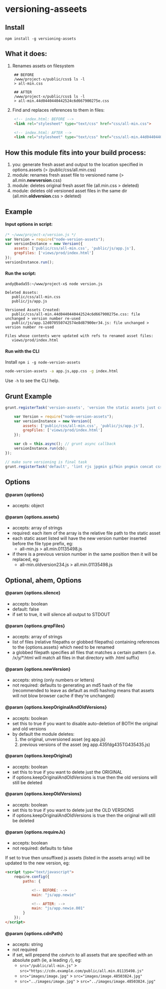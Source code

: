 # versioning-asseets

## Install
```Shell
npm install -g versioning-assets
```

## What it does:
1. Renames assets on filesystem
```Shell
	## BEFORE
	/www/project-x/public/css$ ls -l
	> all-min.css

	## AFTER
	/www/project-x/public/css$ ls -l
	> all-min.44d0440440442524c6d667900275e.css
```

2.  Find and replaces references to them in files:
```HTML
	<!-- index.html: BEFORE -->
	<link rel="stylesheet" type="text/css" href="css/all-min.css">

	<!-- index.html: AFTER -->
	<link rel="stylesheet" type="text/css" href="css/all-min.44d0440440442524c6d667900275e.css">
```

## How this module fits into your build process:
1. you:		generate fresh asset and output to the location specified in options.assets (> /public/css/all.min.css)
2. module: 	renames fresh asset file to versioned name (> all.min.__newversion__.css)
3. module: 	deletes original fresh asset file (all.min.css > deleted)
4. module: 	deletes old versioned asset files in the same dir (all.min.__oldversion__.css > deleted)


## Example

#### Input options in script:
```JavaScript
/* ~/www/project-x/version.js */
var Version = require("node-version-assets");
var versionInstance = new Version({
	assets: ['public/css/all-min.css', 'public/js/app.js'],
	grepFiles: ['views/prod/index.html']
});
versionInstance.run();
```

#### Run the script:

```Shell
andy@bada55:~/www/project-x$ node version.js

Deleted Assets:
   public/css/all-min.css
   public/js/app.js

Versioned Assets Created:
   public/css/all-min.44d0440440442524c6d667900275e.css: file unchanged > version number re-used
   public/js/app.12d070550742574e8d87900er34.js: file unchanged > version number re-used

Files whose contents were updated with refs to renamed asset files:
   views/prod/index.html
```

#### Run with the CLI

Install `npm i -g node-version-assets`

```bash
node-version-assets -a app.js,app.css -g index.html
```

Use `-h` to see the CLI help.

## Grunt Example
```JavaScript
grunt.registerTask('version-assets', 'version the static assets just created', function() {

	var Version = require("node-version-assets");
	var versionInstance = new Version({
		assets: ['public/css/all-min.css', 'public/js/app.js'],
		grepFiles: ['views/prod/index.html']
	});

	var cb = this.async(); // grunt async callback
	versionInstance.run(cb);
});

// make sure versioning is final task
grunt.registerTask('default', 'lint rjs jpgmin gifmin pngmin concat cssmin version-assets');
```

## Options

#### @param {options}
- accepts: object

#### @param {options.assets}
- accepts: array of strings
- required: each item of the array is the relative file path to the static asset
- each static asset listed will have the new version number inserted before the file type prefix, eg:
	- all-min.js > all.min.01135498.js
- if there is a previous version number in the same position then it will be replaced, eg:
	- all-min.oldversion234.js > all.min.01135498.js


## Optional, ahem, Options

#### @param {options.silence}
- accepts: boolean
- default: false
- if set to true, it will silence all output to STDOUT


#### @param {options.grepFiles}
- accepts: array of strings
- list of files (relative filepaths or globbed filepaths) containing references to the {options.assets} which need to be renamed
- a globbed filepath specifies all files that matches a certain pattern (i.e. /x/y/*.html will match all files in that directory with .html suffix)

#### @param {options.newVersion}
- accepts: string (only numbers or letters)
- not required: defaults to generating an md5 hash of the file (recommended to leave as default as md5 hashing means that assets will not blow browser cache if they're unchanged)

#### @param {options.keepOriginalAndOldVersions}
- accepts: boolean
- set this to true if you want to disable auto-deletion of BOTH the original and old versions
- by default the module deletes:
	1. the original, unversioned asset (eg app.js)
	2. previous versions of the asset (eg app.435fdg435TG435435.js)

#### @param {options.keepOriginal}
- accepts: boolean
- set this to true if you want to delete just the ORIGINAL
- if options.keepOriginalAndOldVersions is true then the old versions will still be deleted

#### @param {options.keepOldVersions}
- accepts: boolean
- set this to true if you want to delete just the OLD VERSIONS
- if options.keepOriginalAndOldVersions is true then the original will still be deleted

#### @param {options.requireJs}
- accepts: boolean
- not required: defaults to false

If set to true then unsuffixed js assets (listed in the assets array) will be updated to the new version, eg:
```HTML
<script type="text/javascript">
	require.config({
		paths: {

			<!-- BEFORE: -->
			main: "js/app.newie"

			<!-- AFTER: -->
			main: "js/app.newie.001"
		}
	});
</script>
```

#### @param {options.cdnPath}
- accepts: string
- not required
- if set, will prepend the `cdnPath` to all assets that are specified with an absolute path (ie, a leading `/`), eg:
	- `src="/public/all-min.js"` > `src="https://cdn.example.com/public/all.min.01135498.js"`
	- `src="images/image.jpg"` > `src="images/image.48503824.jpg"`
	- `src="../images/image.jpg"` > `src="../images/image.48503824.jpg"`

